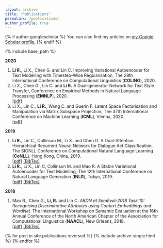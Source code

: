```yaml
---
layout: archive
title: "Publications"
permalink: /publications/
author_profile: true
---
```


{% if author.googlescholar %}
  You can also find my articles on <u><a href="{{author.googlescholar}}">my Google Scholar profile</a>.</u>
{% endif %}

{% include base_path %}

**2020**
1. **Li R.**, Li X., Chen G. and Lin C. Improving Variational Autoencoder for Text Modelling with Timestep-Wise Regularisation, The 28th International Conference on Computational Linguistics (**COLING**), 2020.
2. Li X., Chen G., Lin C. and **Li R.** A Dual-generator Network for Text Style Transfer, Conference on Empirical Methods in Natural Language Processing (**EMNLP**), 2020.<br/>
[\[pdf\]](https://arxiv.org/pdf/2010.14557.pdf)<br />
3. Li X., Lin C., **Li R.**, Wang C. and Guerin F. Latent Space Factorisation and Manipulation via Matrix Subspace Projection, The 37th International Conference on Machine Learning (**ICML**), Vienna, 2020.<br/>
[\[pdf\]](https://arxiv.org/pdf/1907.12385.pdf)<br />

**2019**

1. **Li R.**, Lin C., Collinson M., Li X. and Chen G. A Dual-Attention Hierarchical Recurrent Neural Network for Dialogue Act Classification, The SIGNLL Conference on Computational Natural Language Learning (**CoNLL**), Hong Kong, China, 2019.<br/>
[\[pdf\]](https://www.aclweb.org/anthology/K19-1036.pdf) [\[BibTex\]](https://www.aclweb.org/anthology/K19-1036.bib)<br />
2. **Li R.**, Li X.,  Lin C, Collinson M. and Mao R. A Stable Variational Autoencoder for Text Modelling, The 12th International Conference on Natural Language Generation (**INLG**), Tokyo, 2019.<br/>
[\[pdf\]](https://www.aclweb.org/anthology/W19-8673.pdf) [\[BibTex\]](https://www.aclweb.org/anthology/W19-8673.bib)<br />

**2018**

1. Mao R., Chen G., **Li, R.** and Lin C. *ABDN at SemEval-2018 Task 10: Recognising Discriminative Attributes using Context Embeddings and WordNet.* The International Workshop on Semantic Evaluation at the 16th Annual Conference of the North American Chapter of the Association for Computational Linguistics  (**NAACL**), New Orleans, 2018.<br/>
[\[pdf\]](https://www.aclweb.org/anthology/S18-1169.pdf) [\[BibTex\]](https://www.aclweb.org/anthology/S18-1169.bib)<br />



{% for post in site.publications reversed %}
  {% include archive-single.html %}
{% endfor %}

